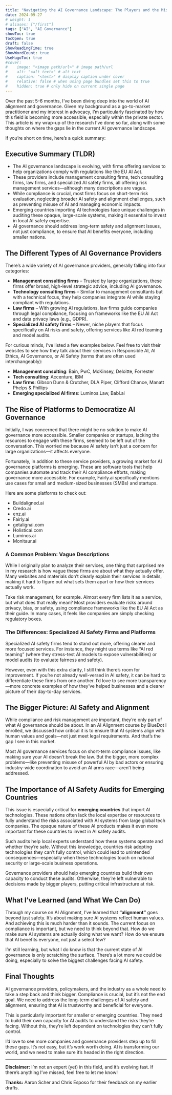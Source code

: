 ```yaml
---
title: "Navigating the AI Governance Landscape: The Players and the Missing Pieces"
date: 2024-09-27
# weight: 1
# aliases: ["/first"]
tags: ["AI", "AI Governance"]
showToc: true
TocOpen: true
draft: false
ShowReadingTime: true
ShowWordCount: true
UseHugoToc: true
#cover:
#    image: "<image path/url>" # image path/url
#    alt: "<alt text>" # alt text
#    caption: "<text>" # display caption under cover
#    relative: false # when using page bundles set this to true
#    hidden: true # only hide on current single page
---
```

Over the past 5-6 months, I’ve been diving deep into the world of AI alignment and governance. Given my background as a go-to-market practitioner and my interest in advocacy, I’m particularly fascinated by how this field is becoming more accessible, especially within the private sector. This article is my wrap-up of the research I’ve done so far, along with some thoughts on where the gaps lie in the current AI governance landscape.

If you’re short on time, here’s a quick summary:

## Executive Summary (TLDR)
- The AI governance landscape is evolving, with firms offering services to help organizations comply with regulations like the EU AI Act.
- These providers include management consulting firms, tech consulting firms, law firms, and specialized AI safety firms, all offering risk management services—although many descriptions are vague.
- While compliance is crucial, most firms focus on short-term risk evaluation, neglecting broader AI safety and alignment challenges, such as preventing misuse of AI and managing economic impacts.
- Emerging countries importing AI technologies face unique challenges in auditing these opaque, large-scale systems, making it essential to invest in local AI safety expertise.
- AI governance should address long-term safety and alignment issues, not just compliance, to ensure that AI benefits everyone, including smaller nations.

## The Different Types of AI Governance Providers

There’s a wide variety of AI governance providers, generally falling into four categories:
- **Management consulting firms** – Trusted by large organizations, these firms offer broad, high-level strategic advice, including AI governance.
- **Technology consulting firms** – Similar to management consultants but with a technical focus, they help companies integrate AI while staying compliant with regulations.
- **Law firms** – With growing AI regulations, law firms guide companies through legal compliance, focusing on frameworks like the EU AI Act and data privacy laws (e.g., GDPR).
- **Specialized AI safety firms** – Newer, niche players that focus specifically on AI risks and safety, offering services like AI red teaming and model audits.

For curious minds, I’ve listed a few examples below. Feel free to visit their websites to see how they talk about their services in Responsible AI, AI Ethics, AI Governance, or AI Safety (terms that are often used interchangeably):
- **Management consulting**: Bain, PwC, McKinsey, Deloitte, Forrester
- **Tech consulting**: Accenture, IBM
- **Law firms**: Gibson Dunn & Crutcher, DLA Piper, Clifford Chance, Manatt Phelps & Phillips
- **Emerging specialized AI firms**: Luminos.Law, Babl.ai

## The Rise of Platforms to Democratize AI Governance

Initially, I was concerned that there might be no solution to make AI governance more accessible. Smaller companies or startups, lacking the resources to engage with these firms, seemed to be left out of the conversation. This worried me because AI safety isn’t just a concern for large organizations—it affects everyone.

Fortunately, in addition to these service providers, a growing market for AI governance platforms is emerging. These are software tools that help companies automate and track their AI compliance efforts, making governance more accessible. For example, Fairly.ai specifically mentions use cases for small and medium-sized businesses (SMBs) and startups.

Here are some platforms to check out:
- Buildaligned.ai
- Credo.ai
- enz.ai
- Fairly.ai
- getalignai.com
- Holisticai.com
- Luminos.ai
- Monitaur.ai

### A Common Problem: Vague Descriptions

While I originally plan to analyze their services, one thing that surprised me in my research is how vague these firms are about what they actually offer. Many websites and materials don’t clearly explain their services in details, making it hard to figure out what sets them apart or how their services actually work.

Take risk management, for example. Almost every firm lists it as a service, but what does that really mean? Most providers evaluate risks around privacy, bias, or safety, using compliance frameworks like the EU AI Act as their guide. In many cases, it feels like companies are simply checking regulatory boxes.

### The Differences: Specialized AI Safety Firms and Platforms

Specialized AI safety firms tend to stand out more, offering clearer and more focused services. For instance, they might use terms like “AI red teaming” (where they stress-test AI models to expose vulnerabilities) or model audits (to evaluate fairness and safety).

However, even with this extra clarity, I still think there’s room for improvement. If you’re not already well-versed in AI safety, it can be hard to differentiate these firms from one another. I’d love to see more transparency—more concrete examples of how they’ve helped businesses and a clearer picture of their day-to-day services.

## The Bigger Picture: AI Safety and Alignment

While compliance and risk management are important, they’re only part of what AI governance should be about. In an AI Alignment course by BlueDot I enrolled, we discussed how critical it is to ensure that AI systems align with human values and goals—not just meet legal requirements. And that’s the gap I see in this market.

Most AI governance services focus on short-term compliance issues, like making sure your AI doesn’t break the law. But the bigger, more complex problems—like preventing misuse of powerful AI by bad actors or ensuring industry-wide coordination to avoid an AI arms race—aren’t being addressed.

## The Importance of AI Safety Audits for Emerging Countries

This issue is especially critical for **emerging countries** that import AI technologies. These nations often lack the local expertise or resources to fully understand the risks associated with AI systems from large global tech companies. The opaque nature of these AI products makes it even more important for these countries to invest in AI safety audits.

Such audits help local experts understand how these systems operate and whether they’re safe. Without this knowledge, countries risk adopting technologies they can’t fully control, which could lead to unintended consequences—especially when these technologies touch on national security or large-scale business operations.

Governance providers should help emerging countries build their own capacity to conduct these audits. Otherwise, they’re left vulnerable to decisions made by bigger players, putting critical infrastructure at risk.

## What I’ve Learned (and What We Can Do)

Through my course on AI Alignment, I’ve learned that **“alignment”** goes beyond just safety. It’s about making sure AI systems reflect human values. And achieving this is much harder than it sounds. The current focus on compliance is important, but we need to think beyond that. How do we make sure AI systems are actually doing what we want? How do we ensure that AI benefits everyone, not just a select few?

I’m still learning, but what I do know is that the current state of AI governance is only scratching the surface. There’s a lot more we could be doing, especially to solve the biggest challenges facing AI safety.

## Final Thoughts

AI governance providers, policymakers, and the industry as a whole need to take a step back and think bigger. Compliance is crucial, but it’s not the end goal. We need to address the long-term challenges of AI safety and alignment, ensuring that AI is trustworthy and beneficial for everyone.

This is particularly important for smaller or emerging countries. They need to build their own capacity for AI audits to understand the risks they’re facing. Without this, they’re left dependent on technologies they can’t fully control.

I’d love to see more companies and governance providers step up to fill these gaps. It’s not easy, but it’s work worth doing. AI is transforming our world, and we need to make sure it’s headed in the right direction.

---

**Disclaimer:** I’m not an expert (yet) in this field, and it’s evolving fast. If there’s anything I’ve missed, feel free to let me know!

**Thanks:** Aaron Scher and Chris Esposo for their feedback on my earlier drafts.